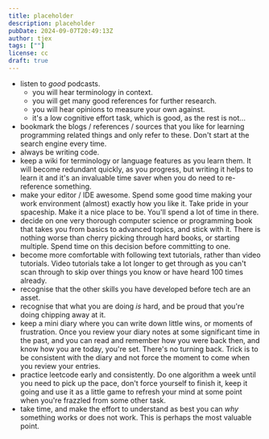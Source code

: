 ```yaml
---
title: placeholder
description: placeholder
pubDate: 2024-09-07T20:49:13Z
author: tjex
tags: [""]
license: cc
draft: true
---
```



- listen to _good_ podcasts.
  - you will hear terminology in context.
  - you will get many good references for further research.
  - you will hear opinions to measure your own against.
  - it's a low cognitive effort task, which is good, as the rest is not...
- bookmark the blogs / references / sources that you like for learning
  programming related things and only refer to these. Don't start at the search
  engine every time.
- always be writing code.
- keep a wiki for terminology or language features as you learn them. It will
  become redundant quickly, as you progress, but writing it helps to learn it and
  it's an invaluable time saver when you do need to re-reference something.
- make your editor / IDE awesome. Spend some good time making your work
  environment (almost) exactly how you like it. Take pride in your
  spaceship. Make it a nice place to be. You'll spend a lot of time in there.
- decide on one very thorough computer science or programming book that takes
  you from basics to advanced topics, and stick with it. There is nothing worse
  than cherry picking through hard books, or starting multiple. Spend time on
  this decision before committing to one.
- become more comfortable with following text tutorials, rather than video
  tutorials. Video tutorials take a lot longer to get through as you can't scan
  through to skip over things you know or have heard 100 times already.
- recognise that the other skills you have developed before tech are an asset.
- recognise that what you are doing _is_ hard, and be proud that you're doing
  chipping away at it.
- keep a mini diary where you can write down little wins, or moments of
  frustration. Once you review your diary notes at some significant time in the
  past, and you can read and remember how you were back then, and know how you are
  today, you're set. There's no turning back. Trick is to be consistent with the
  diary and not force the moment to come when you review your entries.
- practice leetcode early and consistently. Do one algorithm a week until you
  need to pick up the pace, don't force yourself to finish it, keep it going and
  use it as a little game to refresh your mind at some point when you're
  frazzled from some other task.
- take time, and make the effort to understand as best you can _why_ something
  works or does not work. This is perhaps the most valuable point.
